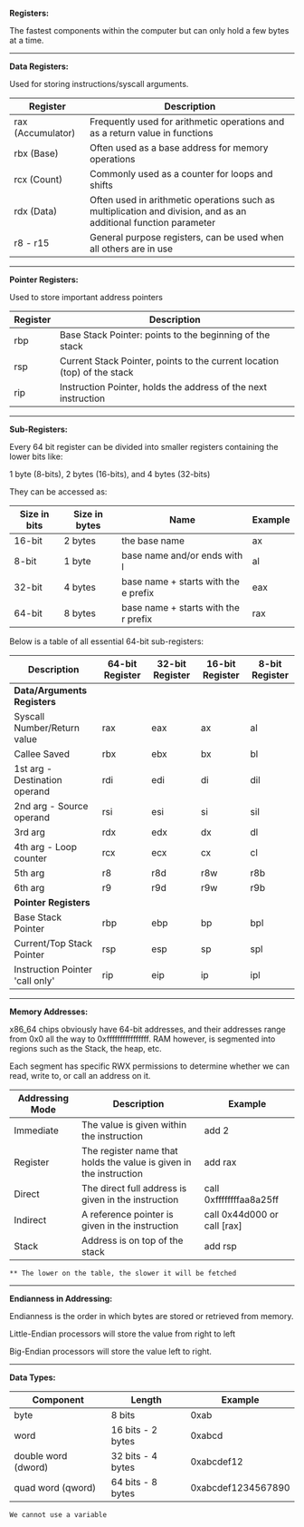 
**Registers:** 

The fastest components within the computer but can only hold a few bytes at a time. 

-----------------------------------------

**Data Registers:** 

Used for storing instructions/syscall arguments. 

| Register          | Description                                                                                                      |
| ----------------- | ---------------------------------------------------------------------------------------------------------------- |
| rax (Accumulator) | Frequently used for arithmetic operations and as a return value in functions                                     |
| rbx (Base)        | Often used as a base address for memory operations                                                               |
| rcx (Count)       | Commonly used as a counter for loops and shifts                                                                  |
| rdx (Data)        | Often used in arithmetic operations such as multiplication and division, and as an additional function parameter |
| r8 - r15          | General purpose registers, can be used when all others are in use                                                |

-----------------------------------------

**Pointer Registers:** 

Used to store important address pointers

| Register | Description                                                              |
| -------- | ------------------------------------------------------------------------ |
| rbp      | Base Stack Pointer: points to the beginning of the stack                 |
| rsp      | Current Stack Pointer, points to the current location (top) of the stack |
| rip      | Instruction Pointer, holds the address of the next instruction           |

-----------------------------------------

**Sub-Registers:** 

Every 64 bit register can be divided into smaller registers containing the lower bits like: 

1 byte (8-bits), 2 bytes (16-bits), and 4 bytes (32-bits)

They can be accessed as: 

| Size in bits | Size in bytes | Name                    | Example |
|--------------|---------------|-------------------------|---------|
| 16-bit       | 2 bytes        | the base name           | ax      |
| 8-bit        | 1 byte         | base name and/or ends with l | al      |
| 32-bit       | 4 bytes        | base name + starts with the e prefix | eax     |
| 64-bit       | 8 bytes        | base name + starts with the r prefix | rax     |

Below is a table of all essential 64-bit sub-registers: 


| Description                     | 64-bit Register | 32-bit Register | 16-bit Register | 8-bit Register |
| ------------------------------- | --------------- | --------------- | --------------- | -------------- |
| **Data/Arguments Registers**    |                 |                 |                 |                |
| Syscall Number/Return value     | rax             | eax             | ax              | al             |
| Callee Saved                    | rbx             | ebx             | bx              | bl             |
| 1st arg - Destination operand   | rdi             | edi             | di              | dil            |
| 2nd arg - Source operand        | rsi             | esi             | si              | sil            |
| 3rd arg                         | rdx             | edx             | dx              | dl             |
| 4th arg - Loop counter          | rcx             | ecx             | cx              | cl             |
| 5th arg                         | r8              | r8d             | r8w             | r8b            |
| 6th arg                         | r9              | r9d             | r9w             | r9b            |
| **Pointer Registers**           |                 |                 |                 |                |
| Base Stack Pointer              | rbp             | ebp             | bp              | bpl            |
| Current/Top Stack Pointer       | rsp             | esp             | sp              | spl            |
| Instruction Pointer 'call only' | rip             | eip             | ip              | ipl            |

-----------------------------------------

**Memory Addresses:** 

x86_64 chips obviously have 64-bit addresses, and their addresses range from 0x0 all the way to 0xffffffffffffffff. RAM however, is segmented into regions such as the Stack, the heap, etc. 

Each segment has specific RWX permissions to determine whether we can read, write to, or call an address on it. 

| Addressing Mode | Description                                 | Example                       |
|----------------|---------------------------------------------|-------------------------------|
| Immediate      | The value is given within the instruction   | add 2                         |
| Register       | The register name that holds the value is given in the instruction | add rax                       |
| Direct         | The direct full address is given in the instruction | call 0xffffffffaa8a25ff       |
| Indirect       | A reference pointer is given in the instruction | call 0x44d000 or call [rax]   |
| Stack          | Address is on top of the stack              | add rsp                       |

	** The lower on the table, the slower it will be fetched

-----------------------------------------

**Endianness in Addressing:** 

Endianness is the order in which bytes are stored or retrieved from memory. 

Little-Endian processors will store the value from right to left

Big-Endian processors will store the value left to right. 

-----------------------------------------

**Data Types:** 

| Component        | Length           | Example            |
|------------------|-------------------|--------------------|
| byte             | 8 bits            | 0xab               |
| word             | 16 bits - 2 bytes | 0xabcd             |
| double word (dword) | 32 bits - 4 bytes | 0xabcdef12        |
| quad word (qword) | 64 bits - 8 bytes | 0xabcdef1234567890 |

	We cannot use a variable 


